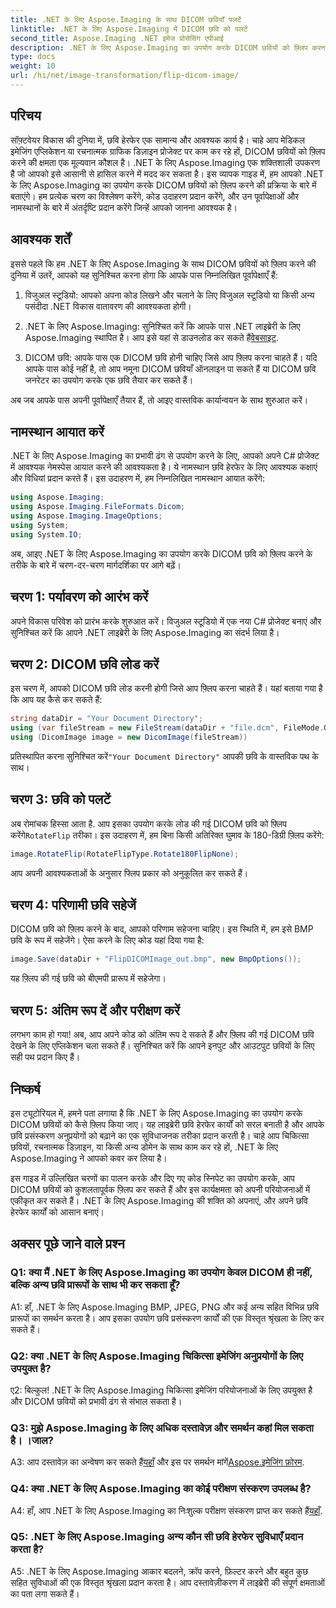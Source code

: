 ```yaml
---
title: .NET के लिए Aspose.Imaging के साथ DICOM छवियाँ पलटें
linktitle: .NET के लिए Aspose.Imaging में DICOM छवि को पलटें
second_title: Aspose.Imaging .NET इमेज प्रोसेसिंग एपीआई
description: .NET के लिए Aspose.Imaging का उपयोग करके DICOM छवियों को फ़्लिप करना सीखें। चिकित्सा अनुप्रयोगों आदि के लिए आसान, कुशल छवि हेरफेर।
type: docs
weight: 10
url: /hi/net/image-transformation/flip-dicom-image/
---
```

## परिचय

सॉफ़्टवेयर विकास की दुनिया में, छवि हेरफेर एक सामान्य और आवश्यक कार्य है। चाहे आप मेडिकल इमेजिंग एप्लिकेशन या रचनात्मक ग्राफिक डिज़ाइन प्रोजेक्ट पर काम कर रहे हों, DICOM छवियों को फ़्लिप करने की क्षमता एक मूल्यवान कौशल है। .NET के लिए Aspose.Imaging एक शक्तिशाली उपकरण है जो आपको इसे आसानी से हासिल करने में मदद कर सकता है। इस व्यापक गाइड में, हम आपको .NET के लिए Aspose.Imaging का उपयोग करके DICOM छवियों को फ़्लिप करने की प्रक्रिया के बारे में बताएंगे। हम प्रत्येक चरण का विश्लेषण करेंगे, कोड उदाहरण प्रदान करेंगे, और उन पूर्वापेक्षाओं और नामस्थानों के बारे में अंतर्दृष्टि प्रदान करेंगे जिन्हें आपको जानना आवश्यक है।

## आवश्यक शर्तें

इससे पहले कि हम .NET के लिए Aspose.Imaging के साथ DICOM छवियों को फ़्लिप करने की दुनिया में उतरें, आपको यह सुनिश्चित करना होगा कि आपके पास निम्नलिखित पूर्वापेक्षाएँ हैं:

1. विजुअल स्टूडियो: आपको अपना कोड लिखने और चलाने के लिए विजुअल स्टूडियो या किसी अन्य पसंदीदा .NET विकास वातावरण की आवश्यकता होगी।

2.  .NET के लिए Aspose.Imaging: सुनिश्चित करें कि आपके पास .NET लाइब्रेरी के लिए Aspose.Imaging स्थापित है। आप इसे यहां से डाउनलोड कर सकते हैं[वेबसाइट](https://releases.aspose.com/imaging/net/).

3. DICOM छवि: आपके पास एक DICOM छवि होनी चाहिए जिसे आप फ़्लिप करना चाहते हैं। यदि आपके पास कोई नहीं है, तो आप नमूना DICOM छवियाँ ऑनलाइन पा सकते हैं या DICOM छवि जनरेटर का उपयोग करके एक छवि तैयार कर सकते हैं।

अब जब आपके पास अपनी पूर्वापेक्षाएँ तैयार हैं, तो आइए वास्तविक कार्यान्वयन के साथ शुरुआत करें।

## नामस्थान आयात करें

.NET के लिए Aspose.Imaging का प्रभावी ढंग से उपयोग करने के लिए, आपको अपने C# प्रोजेक्ट में आवश्यक नेमस्पेस आयात करने की आवश्यकता है। ये नामस्थान छवि हेरफेर के लिए आवश्यक कक्षाएं और विधियां प्रदान करते हैं। इस उदाहरण में, हम निम्नलिखित नामस्थान आयात करेंगे:

```csharp
using Aspose.Imaging;
using Aspose.Imaging.FileFormats.Dicom;
using Aspose.Imaging.ImageOptions;
using System;
using System.IO;
```

अब, आइए .NET के लिए Aspose.Imaging का उपयोग करके DICOM छवि को फ़्लिप करने के तरीके के बारे में चरण-दर-चरण मार्गदर्शिका पर आगे बढ़ें।

## चरण 1: पर्यावरण को आरंभ करें

अपने विकास परिवेश को प्रारंभ करके शुरुआत करें। विजुअल स्टूडियो में एक नया C# प्रोजेक्ट बनाएं और सुनिश्चित करें कि आपने .NET लाइब्रेरी के लिए Aspose.Imaging का संदर्भ लिया है।

## चरण 2: DICOM छवि लोड करें

इस चरण में, आपको DICOM छवि लोड करनी होगी जिसे आप फ़्लिप करना चाहते हैं। यहां बताया गया है कि आप यह कैसे कर सकते हैं:

```csharp
string dataDir = "Your Document Directory";
using (var fileStream = new FileStream(dataDir + "file.dcm", FileMode.Open, FileAccess.Read))
using (DicomImage image = new DicomImage(fileStream))
```

 प्रतिस्थापित करना सुनिश्चित करें`"Your Document Directory"` आपकी छवि के वास्तविक पथ के साथ।

## चरण 3: छवि को पलटें

 अब रोमांचक हिस्सा आता है. आप इसका उपयोग करके लोड की गई DICOM छवि को फ़्लिप करेंगे`RotateFlip` तरीका। इस उदाहरण में, हम बिना किसी अतिरिक्त घुमाव के 180-डिग्री फ़्लिप करेंगे:

```csharp
image.RotateFlip(RotateFlipType.Rotate180FlipNone);
```

आप अपनी आवश्यकताओं के अनुसार फ्लिप प्रकार को अनुकूलित कर सकते हैं।

## चरण 4: परिणामी छवि सहेजें

DICOM छवि को फ़्लिप करने के बाद, आपको परिणाम सहेजना चाहिए। इस स्थिति में, हम इसे BMP छवि के रूप में सहेजेंगे। ऐसा करने के लिए कोड यहां दिया गया है:

```csharp
image.Save(dataDir + "FlipDICOMImage_out.bmp", new BmpOptions());
```

यह फ़्लिप की गई छवि को बीएमपी प्रारूप में सहेजेगा।

## चरण 5: अंतिम रूप दें और परीक्षण करें

लगभग काम हो गया! अब, आप अपने कोड को अंतिम रूप दे सकते हैं और फ़्लिप की गई DICOM छवि देखने के लिए एप्लिकेशन चला सकते हैं। सुनिश्चित करें कि आपने इनपुट और आउटपुट छवियों के लिए सही पथ प्रदान किए हैं।

## निष्कर्ष

इस ट्यूटोरियल में, हमने पता लगाया है कि .NET के लिए Aspose.Imaging का उपयोग करके DICOM छवियों को कैसे फ़्लिप किया जाए। यह लाइब्रेरी छवि हेरफेर कार्यों को सरल बनाती है और आपके छवि प्रसंस्करण अनुप्रयोगों को बढ़ाने का एक सुविधाजनक तरीका प्रदान करती है। चाहे आप चिकित्सा छवियों, रचनात्मक डिज़ाइन, या किसी अन्य डोमेन के साथ काम कर रहे हों, .NET के लिए Aspose.Imaging ने आपको कवर कर लिया है।

इस गाइड में उल्लिखित चरणों का पालन करके और दिए गए कोड स्निपेट का उपयोग करके, आप DICOM छवियों को कुशलतापूर्वक फ़्लिप कर सकते हैं और इस कार्यक्षमता को अपनी परियोजनाओं में एकीकृत कर सकते हैं। .NET के लिए Aspose.Imaging की शक्ति को अपनाएं, और अपने छवि हेरफेर कार्यों को आसान बनाएं।

## अक्सर पूछे जाने वाले प्रश्न

### Q1: क्या मैं .NET के लिए Aspose.Imaging का उपयोग केवल DICOM ही नहीं, बल्कि अन्य छवि प्रारूपों के साथ भी कर सकता हूँ?
A1: हाँ, .NET के लिए Aspose.Imaging BMP, JPEG, PNG और कई अन्य सहित विभिन्न छवि प्रारूपों का समर्थन करता है। आप इसका उपयोग छवि प्रसंस्करण कार्यों की एक विस्तृत श्रृंखला के लिए कर सकते हैं।

### Q2: क्या .NET के लिए Aspose.Imaging चिकित्सा इमेजिंग अनुप्रयोगों के लिए उपयुक्त है?
ए2: बिल्कुल! .NET के लिए Aspose.Imaging चिकित्सा इमेजिंग परियोजनाओं के लिए उपयुक्त है और DICOM छवियों को प्रभावी ढंग से संभाल सकता है।

### Q3: मुझे Aspose.Imaging के लिए अधिक दस्तावेज़ और समर्थन कहां मिल सकता है। ।जाल?
 A3: आप दस्तावेज़ का अन्वेषण कर सकते हैं[यहाँ](https://reference.aspose.com/imaging/net/) और इस पर समर्थन मांगें[Aspose.इमेजिंग फ़ोरम](https://forum.aspose.com/).

### Q4: क्या .NET के लिए Aspose.Imaging का कोई परीक्षण संस्करण उपलब्ध है?
 A4: हाँ, आप .NET के लिए Aspose.Imaging का निःशुल्क परीक्षण संस्करण प्राप्त कर सकते हैं[यहाँ](https://releases.aspose.com/).

### Q5: .NET के लिए Aspose.Imaging अन्य कौन सी छवि हेरफेर सुविधाएँ प्रदान करता है?
A5: .NET के लिए Aspose.Imaging आकार बदलने, क्रॉप करने, फ़िल्टर करने और बहुत कुछ सहित सुविधाओं की एक विस्तृत श्रृंखला प्रदान करता है। आप दस्तावेज़ीकरण में लाइब्रेरी की संपूर्ण क्षमताओं का पता लगा सकते हैं।